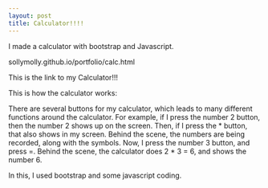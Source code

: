 ```yaml
---
layout: post
title: Calculator!!!!
---
```


I made a calculator with bootstrap and Javascript.

sollymolly.github.io/portfolio/calc.html

This is the link to my Calculator!!!

This is how the calculator works:

There are several buttons for my calculator, which leads to many different functions around the calculator. For example, if I press the number 2 button, then the number 2 shows up on the screen. Then, if I press the * button, that also shows in my screen. Behind the scene, the numbers are being recorded, along with the symbols. Now, I press the number 3 button, and press =. Behind the scene, the calculator does 2 * 3 = 6, and shows the number 6.

In this, I used bootstrap and some javascript coding.


